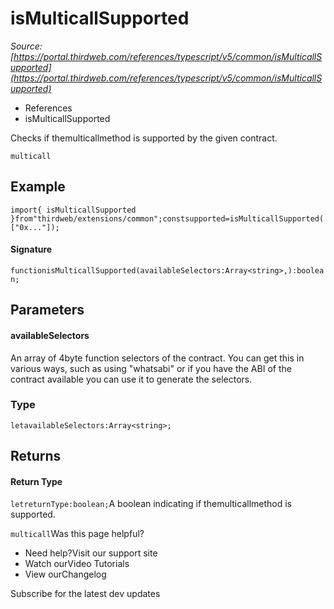 # isMulticallSupported

*Source: [https://portal.thirdweb.com/references/typescript/v5/common/isMulticallSupported](https://portal.thirdweb.com/references/typescript/v5/common/isMulticallSupported)*

* References
* isMulticallSupported

Checks if themulticallmethod is supported by the given contract.

`multicall`
## Example

`import{ isMulticallSupported }from"thirdweb/extensions/common";constsupported=isMulticallSupported(["0x..."]);`
#### Signature

`functionisMulticallSupported(availableSelectors:Array<string>,):boolean;`
## Parameters

#### availableSelectors

An array of 4byte function selectors of the contract. You can get this in various ways, such as using "whatsabi" or if you have the ABI of the contract available you can use it to generate the selectors.

### Type

`letavailableSelectors:Array<string>;`
## Returns

#### Return Type

`letreturnType:boolean;`A boolean indicating if themulticallmethod is supported.

`multicall`Was this page helpful?

* Need help?Visit our support site
* Watch ourVideo Tutorials
* View ourChangelog

Subscribe for the latest dev updates

